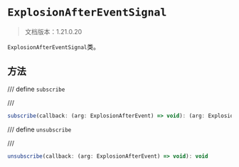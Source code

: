 # `ExplosionAfterEventSignal`

> 文档版本：1.21.0.20

`ExplosionAfterEventSignal`类。

## 方法

/// define
`subscribe`


///

```js
subscribe(callback: (arg: ExplosionAfterEvent) => void): (arg: ExplosionAfterEvent) => void
```


/// define
`unsubscribe`


///

```js
unsubscribe(callback: (arg: ExplosionAfterEvent) => void): void
```

